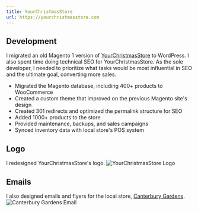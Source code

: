 ```yaml
---
title: YourChristmasStore
url: https://yourchristmasstore.com
---
```

## Development
I migrated an old Magento 1 version of [YourChristmasStore](https://yourchristmasstore.com) to WordPress.
I also spent time doing technical SEO for YourChristmasStore.
As the sole developer, I needed to prioritize what tasks would be most influential in SEO and the ultimate goal, converting more sales.
- Migrated the Magento database, including 400+ products to WooCommerce
- Created a custom theme that improved on the previous Magento site's design
- Created 301 redirects and optimized the permalink structure for SEO
- Added 1000+ products to the store
- Provided maintenance, backups, and sales campaigns
- Synced inventory data with local store's POS system
## Logo
I redesigned YourChristmasStore's logo. 
![YourChristmasStore Logo](/images/work/ycs-logo.png)
## Emails
I also designed emails and flyers for the local store, [Canterbury Gardens](https://canterburygardens.com).
![Canterbury Gardens Email](/images/work/canterburygardens-email.png)

